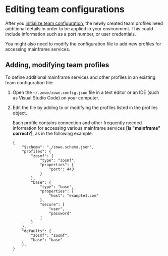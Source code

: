 # Editing team configurations

After you [initialize team configuration](../user-guide/cli-using-initializing-team-configuration), the newly created team profiles need additional details in order to be applied in your environment. This could include information such as a port number, or user credentials.

You might also need to modify the configuration file to add new profiles for accessing mainframe services.

## Adding, modifying team profiles

To define additional mainframe services and other profiles in an existing team configuration file:

1. Open the `~/.zowe/zowe.config.json` file in a text editor or an IDE (such as Visual Studio Code) on your computer.

2. Edit the file by adding to or modifying the profiles listed in the profiles object.

    Each profile contains connection and other frequently needed information for accessing various mainframe services **[is "mainframe" correct?]**, as in the following example:

    ```
    {
        "$schema": "./zowe.schema.json",
        "profiles": {
            "zosmf": {
                "type": "zosmf",
                "properties": {
                    "port": 443
                }
            },
            "base": {
                "type": "base",
                "properties": {
                    "host": "example1.com"
                },
                "secure": [
                    "user",
                    "password"
                ]
            }
        },
        "defaults": {
            "zosmf": "zosmf",
            "base": "base"
        },
    }
    ```
